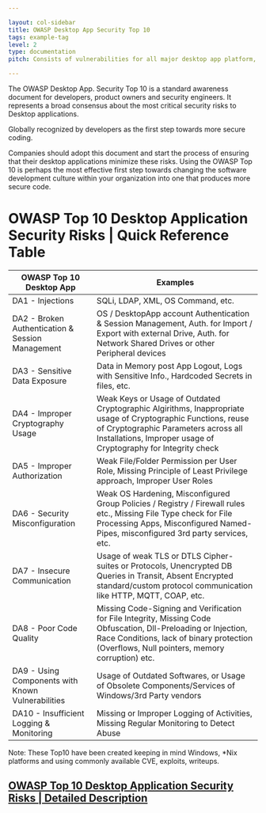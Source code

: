 ```yaml
---

layout: col-sidebar
title: OWASP Desktop App Security Top 10
tags: example-tag
level: 2
type: documentation
pitch: Consists of vulnerabilities for all major desktop app platform, derived from publicaly known exploits, CVEs etc.

---
```



The OWASP Desktop App. Security Top 10 is a standard awareness document for developers, product owners and security engineers. It represents a broad consensus about the most critical security risks to Desktop applications.

Globally recognized by developers as the first step towards more secure coding.

Companies should adopt this document and start the process of ensuring that their desktop applications minimize these risks. Using the OWASP Top 10 is perhaps the most effective first step towards changing the software development culture within your organization into one that produces more secure code.




# OWASP Top 10 Desktop Application Security Risks | Quick Reference Table  


| OWASP Top 10 Desktop App | Examples |
|---|---|
| DA1 - Injections | SQLi, LDAP, XML, OS Command, etc. |
| DA2 - Broken Authentication & Session Management | OS / DesktopApp account Authentication & Session Management, Auth. for Import / Export with external Drive, Auth. for Network Shared Drives or other Peripheral devices |
| DA3 - Sensitive Data Exposure | Data in Memory post App Logout, Logs with Sensitive Info., Hardcoded Secrets in files, etc. |
| DA4 - Improper Cryptography Usage | Weak Keys or Usage of Outdated Cryptographic Algirithms, Inappropriate usage of Cryptographic Functions, reuse of Cryptographic Parameters across all Installations, Improper usage of Cryptography for Integrity check |
| DA5 - Improper Authorization | Weak File/Folder Permission per User Role, Missing Principle of Least Privilege approach, Improper User Roles |
| DA6 - Security Misconfiguration | Weak OS Hardening, Misconfigured Group Policies / Registry / Firewall rules etc., Missing File Type check for File Processing Apps,  Misconfigured Named-Pipes, misconfigured 3rd party services, etc. |
| DA7 - Insecure Communication | Usage of weak TLS or DTLS Cipher-suites or Protocols, Unencrypted DB Queries in Transit, Absent Encrypted standard/custom protocol communication like HTTP, MQTT, COAP, etc. |
| DA8 - Poor Code Quality | Missing Code-Signing and Verification for File Integrity, Missing Code Obfuscation, Dll-Preloading or Injection, Race Conditions, lack of binary protection (Overflows, Null pointers, memory corruption) etc.  |
| DA9 - Using Components with Known Vulnerabilities | Usage of Outdated Softwares, or Usage of Obsolete Components/Services of Windows/3rd Party vendors |
| DA10 - Insufficient Logging & Monitoring | Missing or Improper Logging of Activities, Missing Regular Monitoring to Detect Abuse |  


Note: These Top10 have been created keeping in mind Windows, *Nix platforms and using commonly available CVE, exploits, writeups.


## [OWASP Top 10 Desktop Application Security Risks | Detailed Description](https://owasp.org/www-project-desktop-app-security-top-10/#div-detaileddescription)
